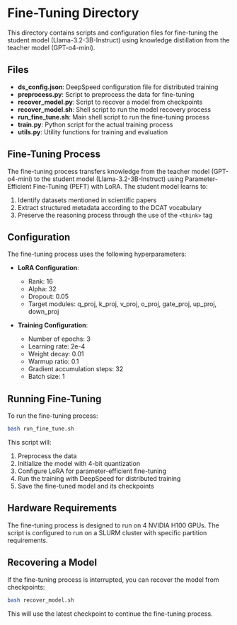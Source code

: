 # Fine-Tuning Directory

This directory contains scripts and configuration files for fine-tuning the student model (Llama-3.2-3B-Instruct) using knowledge distillation from the teacher model (GPT-o4-mini).

## Files

- **ds_config.json**: DeepSpeed configuration file for distributed training
- **preprocess.py**: Script to preprocess the data for fine-tuning
- **recover_model.py**: Script to recover a model from checkpoints
- **recover_model.sh**: Shell script to run the model recovery process
- **run_fine_tune.sh**: Main shell script to run the fine-tuning process
- **train.py**: Python script for the actual training process
- **utils.py**: Utility functions for training and evaluation

## Fine-Tuning Process

The fine-tuning process transfers knowledge from the teacher model (GPT-o4-mini) to the student model (Llama-3.2-3B-Instruct) using Parameter-Efficient Fine-Tuning (PEFT) with LoRA. The student model learns to:

1. Identify datasets mentioned in scientific papers
2. Extract structured metadata according to the DCAT vocabulary
3. Preserve the reasoning process through the use of the `<think>` tag

## Configuration

The fine-tuning process uses the following hyperparameters:

- **LoRA Configuration**:
  - Rank: 16
  - Alpha: 32
  - Dropout: 0.05
  - Target modules: q_proj, k_proj, v_proj, o_proj, gate_proj, up_proj, down_proj

- **Training Configuration**:
  - Number of epochs: 3
  - Learning rate: 2e-4
  - Weight decay: 0.01
  - Warmup ratio: 0.1
  - Gradient accumulation steps: 32
  - Batch size: 1

## Running Fine-Tuning

To run the fine-tuning process:

```bash
bash run_fine_tune.sh
```

This script will:
1. Preprocess the data
2. Initialize the model with 4-bit quantization
3. Configure LoRA for parameter-efficient fine-tuning
4. Run the training with DeepSpeed for distributed training
5. Save the fine-tuned model and its checkpoints

## Hardware Requirements

The fine-tuning process is designed to run on 4 NVIDIA H100 GPUs. The script is configured to run on a SLURM cluster with specific partition requirements.

## Recovering a Model

If the fine-tuning process is interrupted, you can recover the model from checkpoints:

```bash
bash recover_model.sh
```

This will use the latest checkpoint to continue the fine-tuning process.